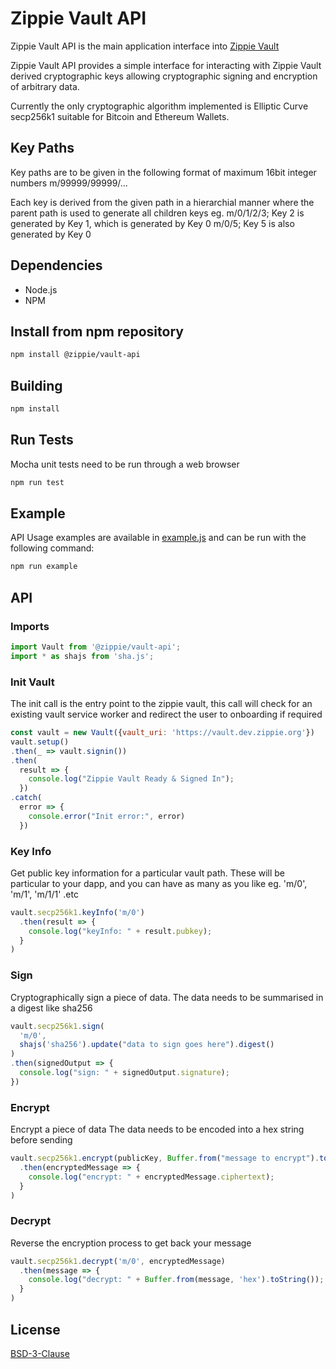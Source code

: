 # Zippie Vault API

Zippie Vault API is the main application interface into [Zippie Vault](https://github.com/zippiehq/vault)

Zippie Vault API provides a simple interface for interacting with Zippie Vault derived cryptographic keys allowing cryptographic signing and encryption of arbitrary data.

Currently the only cryptographic algorithm implemented is Elliptic Curve secp256k1 suitable for Bitcoin and Ethereum Wallets.

## Key Paths
Key paths are to be given in the following format of maximum 16bit integer numbers
m/99999/99999/...

Each key is derived from the given path in a hierarchial manner where the parent path is used to generate all children keys
eg.
m/0/1/2/3; Key 2 is generated by Key 1, which is generated by Key 0
m/0/5; Key 5 is also generated by Key 0 

## Dependencies
 - Node.js
 - NPM

## Install from npm repository
```bash
npm install @zippie/vault-api
```

## Building
```bash
npm install
```

## Run Tests
Mocha unit tests need to be run through a web browser

```bash
npm run test
```
## Example
API Usage examples are available in [example.js](./src/example.js) and can be run with the following command:

```bash
npm run example
```

## API

### Imports
```javascript
import Vault from '@zippie/vault-api';
import * as shajs from 'sha.js';
```

### Init Vault
The init call is the entry point to the zippie vault, this call will check for an existing vault service worker and redirect the user to onboarding if required

```javascript
const vault = new Vault({vault_uri: 'https://vault.dev.zippie.org'})
vault.setup()
.then(_ => vault.signin())
.then(
  result => {
    console.log("Zippie Vault Ready & Signed In");
  })
.catch(
  error => {
    console.error("Init error:", error)
  })
```

### Key Info
Get public key information for a particular vault path.
These will be particular to your dapp, and you can have as many as you like
eg. 'm/0', 'm/1', 'm/1/1' .etc
```javascript
vault.secp256k1.keyInfo('m/0')
  .then(result => {
    console.log("keyInfo: " + result.pubkey);
  }
)
```

### Sign
Cryptographically sign a piece of data.
The data needs to be summarised in a digest like sha256
```javascript
vault.secp256k1.sign(
  'm/0',
  shajs('sha256').update("data to sign goes here").digest()
)
.then(signedOutput => {
  console.log("sign: " + signedOutput.signature);
})
```

### Encrypt
Encrypt a piece of data
The data needs to be encoded into a hex string before sending
```javascript
vault.secp256k1.encrypt(publicKey, Buffer.from("message to encrypt").toString('hex'))
  .then(encryptedMessage => {
    console.log("encrypt: " + encryptedMessage.ciphertext);
  }
)
```

### Decrypt
Reverse the encryption process to get back your message

```javascript
vault.secp256k1.decrypt('m/0', encryptedMessage)
  .then(message => {
    console.log("decrypt: " + Buffer.from(message, 'hex').toString());
  }
)
```

## License
[BSD-3-Clause](LICENSE)
